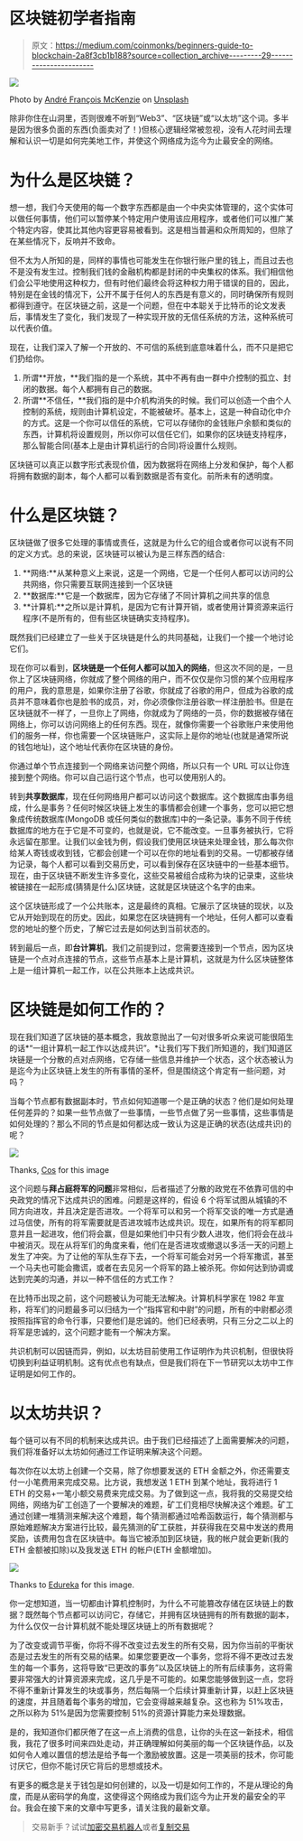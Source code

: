 # 区块链初学者指南

> 原文：<https://medium.com/coinmonks/beginners-guide-to-blockchain-2a8f3cb1b188?source=collection_archive---------29----------------------->

![](img/5fff3ff685d1ce20e681c6c359ee2334.png)

Photo by [André François McKenzie](https://unsplash.com/@silverhousehd?utm_source=medium&utm_medium=referral) on [Unsplash](https://unsplash.com?utm_source=medium&utm_medium=referral)

除非你住在山洞里，否则很难不听到“Web3”、“区块链”或“以太坊”这个词。多半是因为很多负面的东西(负面卖对了！)但核心逻辑经常被忽视，没有人花时间去理解和认识一切是如何完美地工作，并使这个网络成为迄今为止最安全的网络。

# 为什么是区块链？

想一想，我们今天使用的每一个数字东西都是由一个中央实体管理的，这个实体可以做任何事情，他们可以暂停某个特定用户使用该应用程序，或者他们可以推广某个特定内容，使其比其他内容更容易被看到。这是相当普遍和众所周知的，但除了在某些情况下，反响并不致命。

但不太为人所知的是，同样的事情也可能发生在你银行账户里的钱上，而且过去也不是没有发生过。控制我们钱的金融机构都是封闭的中央集权的体系。我们相信他们会公平地使用这种权力，但有时他们最终会将这种权力用于错误的目的，因此，特别是在金钱的情况下，公开不属于任何人的东西是有意义的，同时确保所有规则都得到遵守。在区块链之前，这是一个问题，但在中本聪关于比特币的论文发表后，事情发生了变化，我们发现了一种实现开放的无信任系统的方法，这种系统可以代表价值。

现在，让我们深入了解一个开放的、不可信的系统到底意味着什么，而不只是把它们扔给你。

1.  所谓**开放，**我们指的是一个系统，其中不再有由一群中介控制的孤立、封闭的数据。每个人都拥有自己的数据。
2.  所谓**不信任，**我们指的是中介机构消失的时候。我们可以创造一个由个人控制的系统，规则由计算机设定，不能被破坏。基本上，这是一种自动化中介的方式。这是一个你可以信任的系统，它可以存储你的金钱账户余额和类似的东西，计算机将设置规则，所以你可以信任它们，如果你的区块链支持程序，那么智能合同(基本上是由计算机运行的合同)将设置什么规则。

区块链可以真正以数字形式表现价值，因为数据将在网络上分发和保护，每个人都将拥有数据的副本，每个人都可以看到数据是否有变化。前所未有的透明度。

# 什么是区块链？

区块链做了很多它处理的事情或责任，这就是为什么它的组合或者你可以说有不同的定义方式。总的来说，区块链可以被认为是三样东西的结合:

1.  **网络:**从某种意义上来说，这是一个网络，它是一个任何人都可以访问的公共网络，你只需要互联网连接到一个区块链
2.  **数据库:**它是一个数据库，因为它存储了不同计算机之间共享的信息
3.  **计算机:**之所以是计算机，是因为它有计算开销，或者使用计算资源来运行程序(不是所有的，但有些区块链确实支持程序)。

既然我们已经建立了一些关于区块链是什么的共同基础，让我们一个接一个地讨论它们。

现在你可以看到，**区块链是一个任何人都可以加入的网络**，但这次不同的是，一旦你上了区块链网络，你就成了整个网络的用户，而不仅仅是你习惯的某个应用程序的用户，我的意思是，如果你注册了谷歌，你就成了谷歌的用户，但成为谷歌的成员并不意味着你也是脸书的成员，对，你必须像你注册谷歌一样注册脸书。但是在区块链就不一样了，一旦你上了网络，你就成为了网络的一员，你的数据被存储在网络上，你可以访问网络上的任何东西。现在，就像你需要一个谷歌账户来使用他们的服务一样，你也需要一个区块链账户，这实际上是你的地址(也就是通常所说的钱包地址)，这个地址代表你在区块链的身份。

你通过单个节点连接到一个网络来访问整个网络，所以只有一个 URL 可以让你连接到整个网络。你可以自己运行这个节点，也可以使用别人的。

转到**共享数据库**，现在任何网络用户都可以访问这个数据库。这个数据库由事务组成，什么是事务？任何时候区块链上发生的事情都会创建一个事务，您可以把它想象成传统数据库(MongoDB 或任何类似的数据库)中的一条记录。事务不同于传统数据库的地方在于它是不可变的，也就是说，它不能改变。一旦事务被执行，它将永远留在那里。让我们以金钱为例，假设我们使用区块链来处理金钱，那么每次你给某人寄钱或收到钱，它都会创建一个可以在你的地址看到的交易。一切都被存储为记录，每个人都可以看到交易历史，可以看到保存在区块链中的一些基本细节。现在，由于区块链不断发生许多变化，这些交易被组合成称为块的记录束，这些块被链接在一起形成(猜猜是什么)区块链，这就是区块链这个名字的由来。

这个区块链形成了一个公共账本，这是最终的真相。它展示了区块链的现状，以及它从开始到现在的历史。因此，如果您在区块链拥有一个地址，任何人都可以查看您的地址的整个历史，了解它过去是如何达到当前状态的。

转到最后一点，即**台计算机**，我们之前提到过，您需要连接到一个节点，因为区块链是一个点对点连接的节点，这些节点基本上是计算机，这就是为什么区块链整体上是一组计算机一起工作，以在公共账本上达成共识。

# 区块链是如何工作的？

现在我们知道了区块链的基本概念，我故意抛出了一句对很多听众来说可能很陌生的话*“一组计算机一起工作以达成共识”。*让我们写下我们所知道的，我们知道区块链是一个分散的点对点网络，它存储一些信息并维护一个状态，这个状态被认为是迄今为止区块链上发生的所有事情的圣杯，但是围绕这个肯定有一些问题，对吗？

当每个节点都有数据副本时，节点如何知道哪一个是正确的状态？他们是如何处理任何差异的？如果一些节点做了一些事情，一些节点做了另一些事情，这些事情是如何处理的？那么不同的节点是如何都达成一致认为这是正确的状态(达成共识)的呢？

![](img/0c8a3bfa6ef1833f08691f90def07fc2.png)

Thanks, [Cos](/swlh/bitcoins-proof-of-work-the-problem-of-the-byzantine-generals-33dc4540442) for this image

这个问题与**拜占庭将军的问题**非常相似，后者描述了分散的政党在不依靠可信的中央政党的情况下达成共识的困难。问题是这样的，假设 6 个将军试图从城镇的不同方向进攻，并且决定是否进攻。一个将军可以和另一个将军交谈的唯一方式是通过马信使，所有的将军需要就是否进攻城市达成共识。现在，如果所有的将军都同意并且一起进攻，他们将会赢，但是如果他们中只有少数人进攻，他们将会在战斗中被消灭。现在从将军们的角度来看，他们在是否进攻或撤退以多活一天的问题上发生了冲突。为了让他的军队生存下去，一个将军可能会对另一个将军撒谎，甚至一个马夫也可能会撒谎，或者在去见另一个将军的路上被杀死。你如何达到协调或达到完美的沟通，并以一种不信任的方式工作？

在比特币出现之前，这个问题被认为可能无法解决。计算机科学家在 1982 年宣称，将军们的问题最多可以归结为一个“指挥官和中尉”的问题，所有的中尉都必须按照指挥官的命令行事，只要他们是忠诚的。他们已经表明，只有三分之二以上的将军是忠诚的，这个问题才能有一个解决方案。

共识机制可以因链而异，例如，以太坊目前使用工作证明作为共识机制，但很快将切换到利益证明机制。这有优点也有缺点，但是我们将在下一节研究以太坊中工作证明是如何工作的。

# 以太坊共识？

每个链可以有不同的机制来达成共识。由于我们已经描述了上面需要解决的问题，我们将准备好以太坊如何通过工作证明来解决这个问题。

每次你在以太坊上创建一个交易，除了你想要发送的 ETH 金额之外，你还需要支付一小笔费用来完成交易。比方说，我想发送 1 ETH 到某个地址，我将进行 1 ETH 的交易+一笔小额交易费来完成交易。为了做到这一点，我将我的交易提交给网络，网络为矿工创造了一个要解决的难题，矿工们竞相尽快解决这个难题。矿工通过创建一堆猜测来解决这个难题，每个猜测都通过哈希函数运行，每个猜测都与原始难题解决方案进行比较，最先猜测的矿工获胜，并获得我在交易中发送的费用奖励，该费用包含在区块链中。每当它被添加到区块链，我的帐户就会更新(我的 ETH 金额被扣除)以及我发送 ETH 的帐户(ETH 金额增加)。

![](img/d6d56c43ec1bdd03dfb316a58403a969.png)

Thanks to [Edureka](https://www.edureka.co/blog/blockchain-mining/) for this image.

你一定想知道，当一切都由计算机控制时，为什么不可能篡改存储在区块链上的数据？既然每个节点都可以访问它，存储它，并拥有区块链拥有的所有数据的副本，为什么仅仅一台计算机就不能处理区块链上的所有数据呢？

为了改变或调节平衡，你将不得不改变过去发生的所有交易，因为你当前的平衡状态是过去发生的所有交易的结果。如果您要更改一个事务，您将不得不更改过去发生的每一个事务，这将导致“已更改的事务”以及区块链上的所有后续事务，这将需要非常强大的计算资源来完成，这几乎是不可能的。如果您能够做到这一点，您将不得不重新计算发生的块或事务，然后每隔一个后续计算重新计算，以赶上区块链的速度，并且随着每个事务的增加，它会变得越来越复杂。这也称为 51%攻击，之所以称为 51%是因为您需要控制 51%的资源计算能力来处理数据。

是的，我知道你们都厌倦了在这一点上消费的信息，让你的头在这一新技术，相信我，我花了很多时间来四处走动，并正确理解如何美丽的每一个区块链作品，以及如何令人难以置信的想法是给予每一个激励被放置。这是一项美丽的技术，你可能讨厌它，但你不能讨厌它背后的思想或技术。

有更多的概念是关于钱包是如何创建的，以及一切是如何工作的，不是从理论的角度，而是从密码学的角度，这使得这个网络成为我们迄今为止开发的最安全的平台。我会在接下来的文章中写更多，请关注我的最新文章。

> 交易新手？试试[加密交易机器人](/coinmonks/crypto-trading-bot-c2ffce8acb2a)或者[复制交易](/coinmonks/top-10-crypto-copy-trading-platforms-for-beginners-d0c37c7d698c)